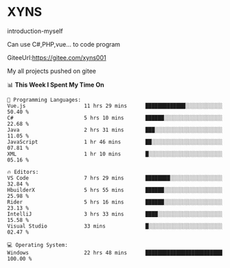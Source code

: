# XYNS
introduction-myself

Can use C#,PHP,vue... to code program

GiteeUrl:https://gitee.com/xyns001

My all projects pushed on gitee

<!--START_SECTION:waka-->
📊 **This Week I Spent My Time On** 

```text
💬 Programming Languages: 
Vue.js                   11 hrs 29 mins      █████████████░░░░░░░░░░░░   50.40 % 
C#                       5 hrs 10 mins       ██████░░░░░░░░░░░░░░░░░░░   22.68 % 
Java                     2 hrs 31 mins       ███░░░░░░░░░░░░░░░░░░░░░░   11.05 % 
JavaScript               1 hr 46 mins        ██░░░░░░░░░░░░░░░░░░░░░░░   07.81 % 
XML                      1 hr 10 mins        █░░░░░░░░░░░░░░░░░░░░░░░░   05.16 % 

🔥 Editors: 
VS Code                  7 hrs 29 mins       ████████░░░░░░░░░░░░░░░░░   32.84 % 
HbuilderX                5 hrs 55 mins       ██████░░░░░░░░░░░░░░░░░░░   25.98 % 
Rider                    5 hrs 16 mins       ██████░░░░░░░░░░░░░░░░░░░   23.13 % 
IntelliJ                 3 hrs 33 mins       ████░░░░░░░░░░░░░░░░░░░░░   15.58 % 
Visual Studio            33 mins             █░░░░░░░░░░░░░░░░░░░░░░░░   02.47 % 

💻 Operating System: 
Windows                  22 hrs 48 mins      █████████████████████████   100.00 % 
```


<!--END_SECTION:waka-->
